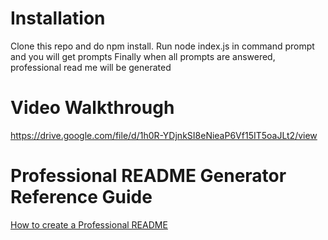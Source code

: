 # Installation

Clone this repo and do npm install.
Run node index.js in command prompt and you will get prompts
Finally when all prompts are answered, professional read me will be generated

# Video Walkthrough

https://drive.google.com/file/d/1h0R-YDjnkSI8eNieaP6Vf15IT5oaJLt2/view

# Professional README Generator Reference Guide

[How to create a Professional README](https://coding-boot-camp.github.io/full-stack/github/professional-readme-guide)
